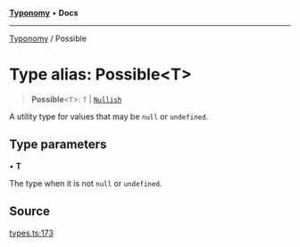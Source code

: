 [**Typonomy**](../README.md) • **Docs**

***

[Typonomy](../globals.md) / Possible

# Type alias: Possible\<T\>

> **Possible**\<`T`\>: `T` \| [`Nullish`](Nullish.md)

A utility type for values that may be `null` or `undefined`.

## Type parameters

• **T**

The type when it is not `null` or `undefined`.

## Source

[types.ts:173](https://github.com/softcraft-development/typonomy/blob/d8b6722e8f9213512ecbf239a27330f22316ef6d/src/types.ts#L173)
